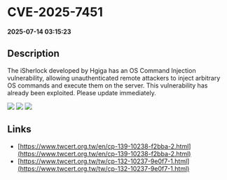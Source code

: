 # CVE-2025-7451

**2025-07-14 03:15:23**

## Description
The iSherlock developed by Hgiga has an OS Command Injection vulnerability, allowing unauthenticated remote attackers to inject arbitrary OS commands and execute them on the server. This vulnerability has already been exploited. Please update immediately.

![](https://img.shields.io/static/v1?label=Score&message=9.3&color=red)
![](https://img.shields.io/static/v1?label=Severity&message=CRITICAL&color=red)
![](https://img.shields.io/static/v1?label=CWE&message=RCE&color=green)

## Links
- [https://www.twcert.org.tw/en/cp-139-10238-f2bba-2.html](https://www.twcert.org.tw/en/cp-139-10238-f2bba-2.html)
- [https://www.twcert.org.tw/tw/cp-132-10237-9e0f7-1.html](https://www.twcert.org.tw/tw/cp-132-10237-9e0f7-1.html)
